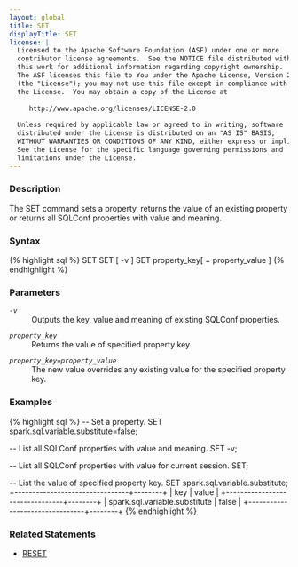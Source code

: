 ```yaml
---
layout: global
title: SET
displayTitle: SET
license: |
  Licensed to the Apache Software Foundation (ASF) under one or more
  contributor license agreements.  See the NOTICE file distributed with
  this work for additional information regarding copyright ownership.
  The ASF licenses this file to You under the Apache License, Version 2.0
  (the "License"); you may not use this file except in compliance with
  the License.  You may obtain a copy of the License at
 
     http://www.apache.org/licenses/LICENSE-2.0
 
  Unless required by applicable law or agreed to in writing, software
  distributed under the License is distributed on an "AS IS" BASIS,
  WITHOUT WARRANTIES OR CONDITIONS OF ANY KIND, either express or implied.
  See the License for the specific language governing permissions and
  limitations under the License.
---
```


### Description
The SET command sets a property, returns the value of an existing property or returns all SQLConf properties with value and meaning.

### Syntax
{% highlight sql %}
SET
SET [ -v ]
SET property_key[ = property_value ]
{% endhighlight %}

### Parameters
<dl>
  <dt><code><em>-v</em></code></dt>
  <dd>Outputs the key, value and meaning of existing SQLConf properties.</dd>
</dl>

<dl>
  <dt><code><em>property_key</em></code></dt>
  <dd>Returns the value of specified property key.</dd>
</dl>

<dl>
  <dt><code><em>property_key=property_value</em></code></dt>
  <dd>The new value overrides any existing value for the specified property key.</dd>
</dl>

### Examples
{% highlight sql %}
-- Set a property.
SET  spark.sql.variable.substitute=false;

-- List all SQLConf properties with value and meaning.
SET -v;

-- List all SQLConf properties with value for current session.
SET;

-- List the value of specified property key.
SET  spark.sql.variable.substitute;
    +--------------------------------+--------+
    |              key               | value  |
    +--------------------------------+--------+
    | spark.sql.variable.substitute  | false  |
    +--------------------------------+--------+
{% endhighlight %}

### Related Statements
- [RESET](sql-ref-syntax-aux-conf-mgmt-reset.html)
